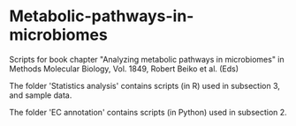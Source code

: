 # Metabolic-pathways-in-microbiomes
Scripts for book chapter "Analyzing metabolic pathways in microbiomes" in Methods Molecular Biology, Vol. 1849, Robert Beiko et al. (Eds)

The folder 'Statistics analysis' contains scripts (in R) used in subsection 3, and sample data.

The folder 'EC annotation' contains scripts (in Python) used in subsection 2.
